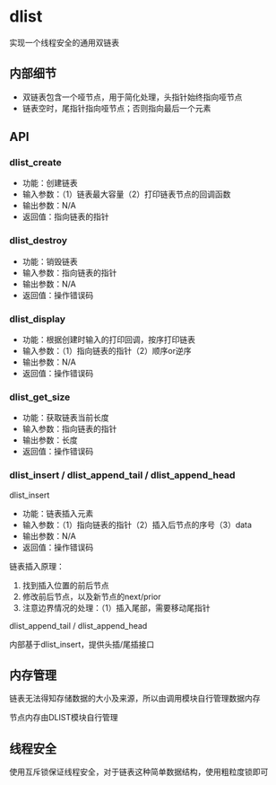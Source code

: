 # dlist

实现一个线程安全的通用双链表

## 内部细节

- 双链表包含一个哑节点，用于简化处理，头指针始终指向哑节点
- 链表空时，尾指针指向哑节点；否则指向最后一个元素

## API

### dlist_create

- 功能：创建链表
- 输入参数：（1）链表最大容量（2）打印链表节点的回调函数
- 输出参数：N/A
- 返回值：指向链表的指针

### dlist_destroy

- 功能：销毁链表
- 输入参数：指向链表的指针
- 输出参数：N/A
- 返回值：操作错误码

### dlist_display

- 功能：根据创建时输入的打印回调，按序打印链表
- 输入参数：（1）指向链表的指针（2）顺序or逆序
- 输出参数：N/A
- 返回值：操作错误码

### dlist_get_size

- 功能：获取链表当前长度
- 输入参数：指向链表的指针
- 输出参数：长度
- 返回值：操作错误码

### dlist_insert / dlist_append_tail / dlist_append_head

dlist_insert

- 功能：链表插入元素
- 输入参数：（1）指向链表的指针（2）插入后节点的序号（3）data
- 输出参数：N/A
- 返回值：操作错误码

链表插入原理：
1. 找到插入位置的前后节点
2. 修改前后节点，以及新节点的next/prior
3. 注意边界情况的处理：（1）插入尾部，需要移动尾指针

dlist_append_tail / dlist_append_head

内部基于dlist_insert，提供头插/尾插接口

## 内存管理

链表无法得知存储数据的大小及来源，所以由调用模块自行管理数据内存

节点内存由DLIST模块自行管理

## 线程安全

使用互斥锁保证线程安全，对于链表这种简单数据结构，使用粗粒度锁即可
